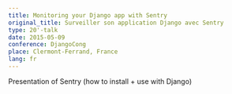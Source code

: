 ```yaml
---
title: Monitoring your Django app with Sentry
original_title: Surveiller son application Django avec Sentry
type: 20'-talk
date: 2015-05-09
conference: DjangoCong
place: Clermont-Ferrand, France
lang: fr
---
```


Presentation of Sentry (how to install + use with Django)
